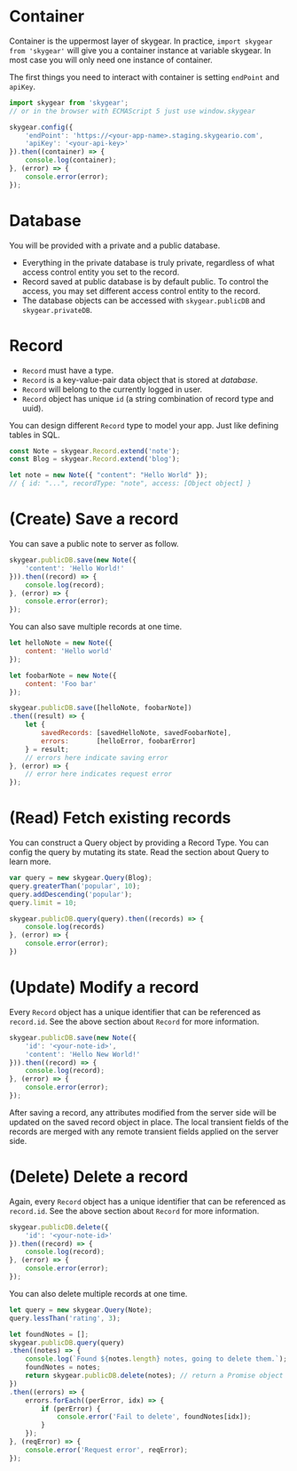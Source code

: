 # Container

Container is the uppermost layer of skygear. In practice,
`import skygear from 'skygear'` will give you a container instance at variable
skygear. In most case you will only need one instance of container.

The first things you need to interact with container is setting `endPoint` and
`apiKey`.

``` javascript
import skygear from 'skygear';
// or in the browser with ECMAScript 5 just use window.skygear

skygear.config({
    'endPoint': 'https://<your-app-name>.staging.skygeario.com',
    'apiKey': '<your-api-key>'
}).then((container) => {
    console.log(container);
}, (error) => {
    console.error(error);
});
```

# Database

You will be provided with a private and a public database.

- Everything in the private database is truly private, regardless of what access
control entity you set to the record.
- Record saved at public database is by default public. To control the access, you
may set different access control entity to the record.
- The database objects can be accessed with `skygear.publicDB` and
`skygear.privateDB`.

# Record

- `Record` must have a type.
- `Record` is a key-value-pair data object that is stored at _database_.
- `Record` will belong to the currently logged in user.
- `Record` object has unique `id` (a string combination of record type and uuid).

You can design different `Record` type to model your app. Just like defining
tables in SQL.

``` javascript
const Note = skygear.Record.extend('note');
const Blog = skygear.Record.extend('blog');

let note = new Note({ "content": "Hello World" });
// { id: "...", recordType: "note", access: [Object object] }
```

# (Create) Save a record

You can save a public note to server as follow.

``` javascript
skygear.publicDB.save(new Note({
    'content': 'Hello World!'
})).then((record) => {
    console.log(record);
}, (error) => {
    console.error(error);
});
```

You can also save multiple records at one time.

``` javascript
let helloNote = new Note({
    content: 'Hello world'
});

let foobarNote = new Note({
    content: 'Foo bar'
});

skygear.publicDB.save([helloNote, foobarNote])
.then((result) => {
    let {
        savedRecords: [savedHelloNote, savedFoobarNote],
        errors:       [helloError, foobarError]
    } = result;
    // errors here indicate saving error
}, (error) => {
    // error here indicates request error
});
```

# (Read) Fetch existing records

You can construct a Query object by providing a Record Type.
You can config the query by mutating its state.
Read the section about Query to learn more.

``` javascript
var query = new skygear.Query(Blog);
query.greaterThan('popular', 10);
query.addDescending('popular');
query.limit = 10;

skygear.publicDB.query(query).then((records) => {
    console.log(records)
}, (error) => {
    console.error(error);
})
```

# (Update) Modify a record

Every `Record` object has a unique identifier that can be referenced
as `record.id`. See the above section about `Record` for more information.

``` javascript
skygear.publicDB.save(new Note({
    'id': '<your-note-id>',
    'content': 'Hello New World!'
})).then((record) => {
    console.log(record);
}, (error) => {
    console.error(error);
});
```

After saving a record, any attributes modified from the server side will
be updated on the saved record object in place. The local transient fields of
the records are merged with any remote transient fields applied on the server
side.

# (Delete) Delete a record

Again, every `Record` object has a unique identifier that can be referenced
as `record.id`. See the above section about `Record` for more information.

``` javascript
skygear.publicDB.delete({
    'id': '<your-note-id>'
}).then((record) => {
    console.log(record);
}, (error) => {
    console.error(error);
});
```

You can also delete multiple records at one time.

``` javascript
let query = new skygear.Query(Note);
query.lessThan('rating', 3);

let foundNotes = [];
skygear.publicDB.query(query)
.then((notes) => {
    console.log(`Found ${notes.length} notes, going to delete them.`);
    foundNotes = notes;
    return skygear.publicDB.delete(notes); // return a Promise object
})
.then((errors) => {
    errors.forEach((perError, idx) => {
        if (perError) {
            console.error('Fail to delete', foundNotes[idx]);
        }
    });
}, (reqError) => {
    console.error('Request error', reqError);
});
```
